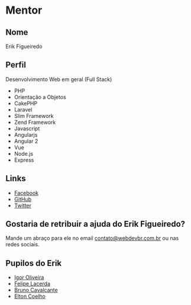 # Mentor

## Nome

Erik Figueiredo

## Perfil

Desenvolvimento Web em geral (Full Stack)

* PHP
* Orientação a Objetos
* CakePHP
* Laravel
* Slim Framework
* Zend Framework
* Javascript
* Angularjs
* Angular 2
* Vue
* Node.js
* Express

## Links

* [Facebook](https://www.facebook.com/erikfigueiredods)
* [GitHub](https://github.com/erikfig)
* [Twitter](https://twitter.com/erikfig)

## Gostaria de retribuir a ajuda do Erik Figueiredo?

Mande um abraço para ele no email contato@webdevbr.com.br ou nas redes sociais.

## Pupilos do Erik

* [Igor Oliveira](/profiles/pupils/profiles/IgoOliveira.md)
* [Felipe Lacerda](/profiles/pupils/profiles/FelipeLacerda.md)
* [Bruno Cavalcante](/profiles/pupils/profiles/BrunoCavalcante.md)
* [Elton Coelho](/profiles/pupils/profiles/elton_coelho.md)

